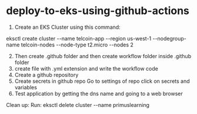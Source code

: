 # deploy-to-eks-using-github-actions
1. Create an EKS Cluster using this command:

eksctl create cluster --name telcoin-app --region us-west-1 --nodegroup-name telcoin-nodes --node-type t2.micro --nodes 2

2. Then create .github folder and then create workflow folder inside .github folder 
3. create file with .yml extension and write the workflow code
4. Create a github repository 
5. Create secrets in github repo
        Go to settings of repo
        click on secrets and variables
6. Test application by getting the dns name and going to a web browser

Clean up: Run: eksctl delete cluster --name primuslearning
